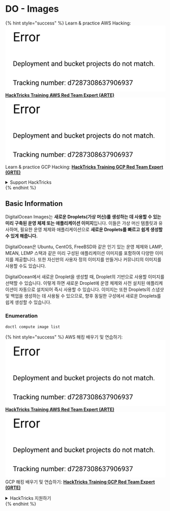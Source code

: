 # DO - Images

{% hint style="success" %}
Learn & practice AWS Hacking:<img src="../../../.gitbook/assets/image (1) (1).png" alt="" data-size="line">[**HackTricks Training AWS Red Team Expert (ARTE)**](https://training.hacktricks.xyz/courses/arte)<img src="../../../.gitbook/assets/image (1) (1).png" alt="" data-size="line">\
Learn & practice GCP Hacking: <img src="../../../.gitbook/assets/image (2).png" alt="" data-size="line">[**HackTricks Training GCP Red Team Expert (GRTE)**<img src="../../../.gitbook/assets/image (2).png" alt="" data-size="line">](https://training.hacktricks.xyz/courses/grte)

<details>

<summary>Support HackTricks</summary>

* Check the [**subscription plans**](https://github.com/sponsors/carlospolop)!
* **Join the** 💬 [**Discord group**](https://discord.gg/hRep4RUj7f) or the [**telegram group**](https://t.me/peass) or **follow** us on **Twitter** 🐦 [**@hacktricks\_live**](https://twitter.com/hacktricks\_live)**.**
* **Share hacking tricks by submitting PRs to the** [**HackTricks**](https://github.com/carlospolop/hacktricks) and [**HackTricks Cloud**](https://github.com/carlospolop/hacktricks-cloud) github repos.

</details>
{% endhint %}

## Basic Information

DigitalOcean Images는 **새로운 Droplets(가상 머신)를 생성하는 데 사용할 수 있는 미리 구축된 운영 체제 또는 애플리케이션 이미지**입니다. 이들은 가상 머신 템플릿과 유사하며, 필요한 운영 체제와 애플리케이션으로 **새로운 Droplets를 빠르고 쉽게 생성할 수 있게 해줍니다.**

DigitalOcean은 Ubuntu, CentOS, FreeBSD와 같은 인기 있는 운영 체제와 LAMP, MEAN, LEMP 스택과 같은 미리 구성된 애플리케이션 이미지를 포함하여 다양한 이미지를 제공합니다. 또한 자신만의 사용자 정의 이미지를 만들거나 커뮤니티의 이미지를 사용할 수도 있습니다.

DigitalOcean에서 새로운 Droplet을 생성할 때, Droplet의 기반으로 사용할 이미지를 선택할 수 있습니다. 이렇게 하면 새로운 Droplet에 운영 체제와 사전 설치된 애플리케이션이 자동으로 설치되어 즉시 사용할 수 있습니다. 이미지는 또한 Droplets의 스냅샷 및 백업을 생성하는 데 사용될 수 있으므로, 향후 동일한 구성에서 새로운 Droplets를 쉽게 생성할 수 있습니다.

### Enumeration
```
doctl compute image list
```
{% hint style="success" %}
AWS 해킹 배우기 및 연습하기:<img src="../../../.gitbook/assets/image (1) (1).png" alt="" data-size="line">[**HackTricks Training AWS Red Team Expert (ARTE)**](https://training.hacktricks.xyz/courses/arte)<img src="../../../.gitbook/assets/image (1) (1).png" alt="" data-size="line">\
GCP 해킹 배우기 및 연습하기: <img src="../../../.gitbook/assets/image (2).png" alt="" data-size="line">[**HackTricks Training GCP Red Team Expert (GRTE)**<img src="../../../.gitbook/assets/image (2).png" alt="" data-size="line">](https://training.hacktricks.xyz/courses/grte)

<details>

<summary>HackTricks 지원하기</summary>

* [**구독 계획**](https://github.com/sponsors/carlospolop) 확인하기!
* **💬 [**디스코드 그룹**](https://discord.gg/hRep4RUj7f) 또는 [**텔레그램 그룹**](https://t.me/peass)에 참여하거나 **트위터** 🐦 [**@hacktricks\_live**](https://twitter.com/hacktricks\_live)**를 팔로우하세요.**
* **[**HackTricks**](https://github.com/carlospolop/hacktricks) 및 [**HackTricks Cloud**](https://github.com/carlospolop/hacktricks-cloud) 깃허브 리포지토리에 PR을 제출하여 해킹 트릭을 공유하세요.**

</details>
{% endhint %}
